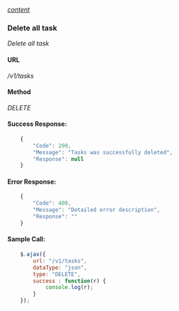 *[content](../README.md)*
### Delete all task 
*Delete all task*
#### URL
*/v1/tasks*
#### Method
*DELETE*
#### Success Response:
```javascript
    {
        "Code": 200,
        "Message": "Tasks was successfully deleted",
        "Response": null
    }
```
#### Error Response:
```javascript
    {
        "Code": 400,
        "Message": "Detailed error description",
        "Response": "" 
    }
```
#### Sample Call:
```javascript
    $.ajax({
        url: "/v1/tasks",
        dataType: "json",
        type: "DELETE",
        success : function(r) {
            console.log(r);
        }
    });
```